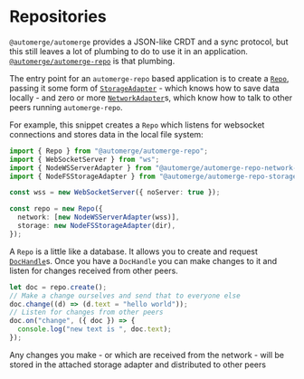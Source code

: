 # Repositories

`@automerge/automerge` provides a JSON-like CRDT and a sync protocol, but this still leaves a lot of plumbing to do to use it in an application. [`@automerge/automerge-repo`](https://www.npmjs.com/package/@automerge/automerge-repo) is that plumbing.

The entry point for an `automerge-repo` based application is to create a [`Repo`](https://automerge.org/automerge-repo/classes/_automerge_automerge_repo.Repo.html), passing it some form of [`StorageAdapter`](https://automerge.org/automerge-repo/classes/_automerge_automerge_repo.StorageAdapter.html) - which knows how to save data locally - and zero or more [`NetworkAdapter`](https://automerge.org/automerge-repo/classes/_automerge_automerge_repo.NetworkAdapter.html)s, which know how to talk to other peers running `automerge-repo`.

For example, this snippet creates a `Repo` which listens for websocket connections and stores data in the local file system:

```typescript
import { Repo } from "@automerge/automerge-repo";
import { WebSocketServer } from "ws";
import { NodeWSServerAdapter } from "@automerge/automerge-repo-network-websocket";
import { NodeFSStorageAdapter } from "@automerge/automerge-repo-storage-nodefs";

const wss = new WebSocketServer({ noServer: true });

const repo = new Repo({
  network: [new NodeWSServerAdapter(wss)],
  storage: new NodeFSStorageAdapter(dir),
});
```

A `Repo` is a little like a database. It allows you to create and request [`DocHandle`](https://automerge.org/automerge-repo/classes/_automerge_automerge_repo.DocHandle.html)s. Once you have a `DocHandle` you can make changes to it and listen for changes received from other peers.

```typescript
let doc = repo.create();
// Make a change ourselves and send that to everyone else
doc.change((d) => (d.text = "hello world"));
// Listen for changes from other peers
doc.on("change", ({ doc }) => {
  console.log("new text is ", doc.text);
});
```

Any changes you make - or which are received from the network - will be stored in the attached storage adapter and distributed to other peers
